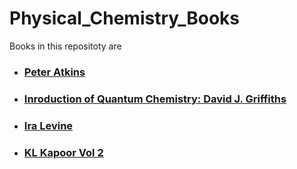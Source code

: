 # Physical_Chemistry_Books
Books in this repositoty are
- ### [Peter Atkins](<Atkins_Physical Chemistry 8th Edition.pdf>)
- ### [Inroduction of Quantum Chemistry: David J. Griffiths](griffiths_quantum_mechanics_2nd_edition.pdf)
- ### [Ira Levine](<Physical Chemistry 6e by Ira N. Levine.pdf>)
- ### [KL Kapoor Vol 2](<K.L.Kapoor Physical Chemistry Volume-2.pdf>)



